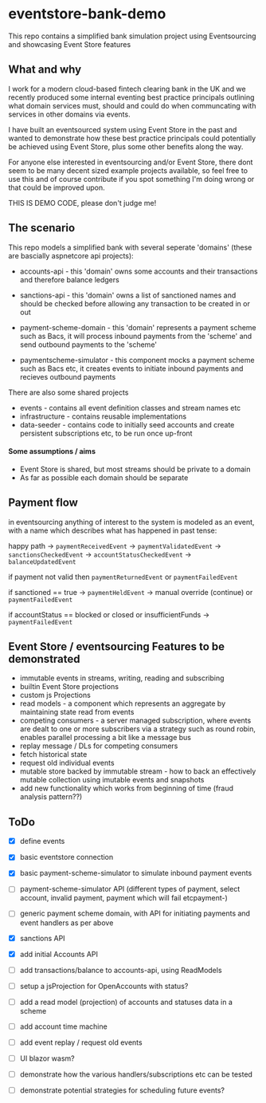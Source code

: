# eventstore-bank-demo

This repo contains a simplified bank simulation project using Eventsourcing and showcasing Event Store features

## What and why

I work for a modern cloud-based fintech clearing bank in the UK and we recently produced some internal eventing best practice principals outlining what domain services must, should and could do when communcating with services in other domains via events. 

I have built an eventsourced system using Event Store in the past and wanted to demonstrate how these best practice principals could potentially be achieved using Event Store, plus some other benefits along the way.

For anyone else interested in eventsourcing and/or Event Store, there dont seem to be many decent sized example projects available, so feel free to use this and of course contribute if you spot something I'm doing wrong or that could be improved upon.

THIS IS DEMO CODE, please don't judge me!

## The scenario

This repo models a simplified bank with several seperate 'domains' (these are bascially aspnetcore api projects):

* accounts-api - this 'domain' owns some accounts and their transactions and therefore balance ledgers
* sanctions-api - this 'domain' owns a list of sanctioned names and should be checked before allowing any transaction to be created in or out
* payment-scheme-domain - this 'domain' represents a payment scheme such as Bacs, it will process inbound payments from the 'scheme' and send outbound payments to the 'scheme'

* paymentscheme-simulator - this component mocks a payment scheme such as Bacs etc, it creates events to initiate inbound payments and recieves outbound payments

There are also some shared projects

* events - contains all event definition classes and stream names etc
* infrastructure - contains reusable implementations
* data-seeder - contains code to initially seed accounts and create persistent subscriptions etc, to be run once up-front

#### Some assumptions / aims

* Event Store is shared, but most streams should be private to a domain
* As far as possible each domain should be separate

## Payment flow

in eventsourcing anything of interest to the system is modeled as an event, with a name which describes what has happened in past tense:

happy path -> `paymentReceivedEvent` -> `paymentValidatedEvent` -> `sanctionsCheckedEvent` -> `accountStatusCheckedEvent` -> `balanceUpdatedEvent`

if payment not valid then `paymentReturnedEvent` or `paymentFailedEvent`

if sanctioned == true -> `paymentHeldEvent` -> manual override (continue) or `paymentFailedEvent`

if accountStatus == blocked or closed or insufficientFunds -> `paymentFailedEvent`

## Event Store / eventsourcing Features to be demonstrated

* immutable events in streams, writing, reading and subscribing
* builtin Event Store projections
* custom js Projections
* read models - a component which represents an aggregate by maintaining state read from events
* competing consumers - a server managed subscription, where events are dealt to one or more subscribers via a strategy such as round robin, enables parallel processing a bit like a message bus
* replay message / DLs for competing consumers
* fetch historical state
* request old individual events
* mutable store backed by immutable stream - how to back an effectively mutable collection using imutable events and snapshots
* add new functionality which works from beginning of time (fraud analysis pattern??)

## ToDo

- [x] define events
- [x] basic eventstore connection
- [x] basic payment-scheme-simulator to simulate inbound payment events
- [ ] payment-scheme-simulator API (different types of payment, select account, invalid payment, payment which will fail etcpayment-)
- [ ] generic payment scheme domain, with API for initiating payments and event handlers as per above
- [x] sanctions API
- [x] add initial Accounts API
- [ ] add transactions/balance to accounts-api, using ReadModels
- [ ] setup a jsProjection for OpenAccounts with status?
- [ ] add a read model (projection) of accounts and statuses data in a scheme
- [ ] add account time machine
- [ ] add event replay / request old events
- [ ] UI blazor wasm?
- [ ] demonstrate how the various handlers/subscriptions etc can be tested
- [ ] demonstrate potential strategies for scheduling future events?

